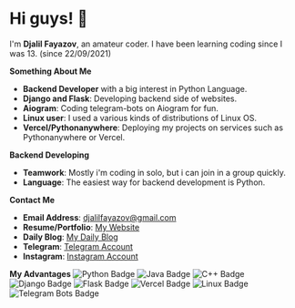 # Hi guys! 👋

I'm **Djalil Fayazov**, an amateur coder. I have been learning coding since I was 13. (since 22/09/2021)


**Something About Me**

-  **Backend Developer** with a big interest in Python Language.
-  **Django and Flask**: Developing backend side of websites.
-  **Aiogram**: Coding telegram-bots on Aiogram for fun.
-  **Linux user**: I used a various kinds of distributions of Linux OS.
-  **Vercel/Pythonanywhere**: Deploying my projects on services such as Pythonanywhere or Vercel.


**Backend Developing**
-  **Teamwork**: Mostly i'm coding in solo, but i can join in a group quickly.
-  **Language**: The easiest way for backend development is Python.


**Contact Me**
-  **Email Address**: [djalilfayazov@gmail.com](mail:djalilfayazov@gmail.com)
-  **Resume/Portfolio**: [My Website](https://djalilfayazov.vercel.app)
-  **Daily Blog**: [My Daily Blog](https://t.me/everydayroutines)
-  **Telegram**: [Telegram Account](https://t.me/djalilfayazov)
-  **Instagram**: [Instagram Account](https://instagram.com/djalil.workspace)


**My Advantages**
![Python Badge](https://img.shields.io/badge/Python-3776AB.svg?style=for-the-badge&logo=python&logoColor=white)
![Java Badge](https://img.shields.io/badge/Java-007396.svg?style=for-the-badge&logo=java&logoColor=white)
![C++ Badge](https://img.shields.io/badge/C++-00599C.svg?style=for-the-badge&logo=c%2B%2B&logoColor=white)
![Django Badge](https://img.shields.io/badge/Django-092E20.svg?style=for-the-badge&logo=django&logoColor=white)
![Flask Badge](https://img.shields.io/badge/Flask-000000.svg?style=for-the-badge&logo=flask&logoColor=white)
![Vercel Badge](https://img.shields.io/badge/Vercel-000000.svg?style=for-the-badge&logo=vercel&logoColor=white)
![Linux Badge](https://img.shields.io/badge/Linux-FCC624.svg?style=for-the-badge&logo=linux&logoColor=black)
![Telegram Bots Badge](https://img.shields.io/badge/Telegram_Bots-26A5E4.svg?style=for-the-badge&logo=telegram&logoColor=white)
